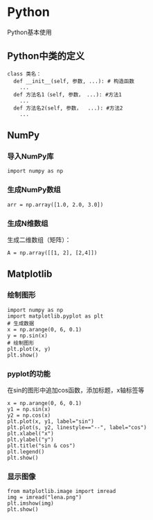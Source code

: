 # Python
Python基本使用

## Python中类的定义
```
class 类名：
  def __init__(self, 参数, ...): # 构造函数
    ...
  def 方法名1（self, 参数， ...): #方法1
    ...
  def 方法名2(self, 参数，  ...): #方法2
    ...
```

## NumPy
### 导入NumPy库
```
import numpy as np
```
### 生成NumPy数组
```
arr = np.array([1.0, 2.0, 3.0])
```
### 生成N维数组
生成二维数组（矩阵）：
```
A = np.array([[1, 2], [2,4]])

```
## Matplotlib
### 绘制图形
```
import numpy as np
import matplotlib.pyplot as plt
# 生成数据
x = np.arange(0, 6, 0.1)
y = np.sin(x)
# 绘制图形
plt.plot(x, y)
plt.show()
```
### pyplot的功能
在sin的图形中追加cos函数，添加标题，x轴标签等
```
x = np.arange(0, 6, 0.1)
y1 = np.sin(x)
y2 = np.cos(x)
plt.plot(x, y1, label="sin")
plt.plot(s, y2, linestyle=="--", label="cos")
plt.xlabel("x")
plt.ylabel("y")
plt.title("sin & cos")
plt.legend()
plt.show()
```

### 显示图像
```
from matplotlib.image import imread
img = imread("lena.png")
plt.imshow(img)
plt.show()
```
